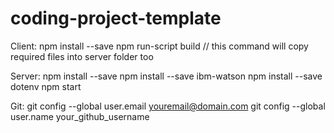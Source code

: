 # coding-project-template

Client:
npm install --save
npm run-script build // this command will copy required files into server folder too

Server:
npm install --save
npm install --save ibm-watson
npm install --save dotenv
npm start


Git:
git config --global user.email youremail@domain.com
git config --global user.name your_github_username

